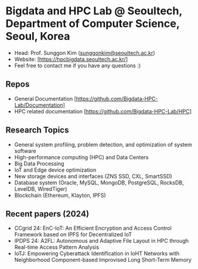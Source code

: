 # Bigdata and HPC Lab @ Seoultech, Department of Computer Science, Seoul, Korea

* Head: Prof. Sunggon Kim (sunggonkim@seoultech.ac.kr)
* Website: [https://hpcbigdata.seoultech.ac.kr/]
* Feel free to contact me if you have any questions :)

## Repos
* General Documentation [https://github.com/Bigdata-HPC-Lab/Documentation]
* HPC related documentation [https://github.com/Bigdata-HPC-Lab/HPC]


## Research Topics
* General system profiling, problem detection, and optimization of system software
* High-performance computing (HPC) and Data Centers
* Big Data Processing
* IoT and Edge device optimization
* New storage devices and interfaces (ZNS SSD, CXL, SmartSSD)
* Database system (Oracle, MySQL, MongoDB, PostgreSQL, RocksDB, LevelDB, WiredTiger)
* Blockchain (Ethereum, Klayton, IPFS)

## Recent papers (2024)
* CCgrid 24: EnC-IoT: An Efficient Encryption and Access Control Framework based on IPFS for Decentralized IoT
* IPDPS 24: A2FL: Autonomous and Adaptive File Layout in HPC through Real-time Access Pattern Analysis
* IoTJ: Empowering Cyberattack Identification in IoHT Networks with Neighborhood Component-based Improvised Long Short-Term Memory
